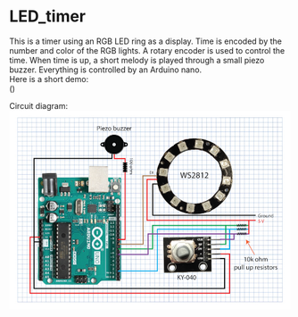 # LED_timer
This is a timer using an RGB LED ring as a display. Time is encoded by the number and color of the RGB lights. A rotary encoder is used to control the time. When time is up, a short melody is played through a small piezo buzzer. Everything is controlled by an Arduino nano.  
Here is a short demo:  
()

Circuit diagram:  
<img src="pics/timer diagram-s.png">

